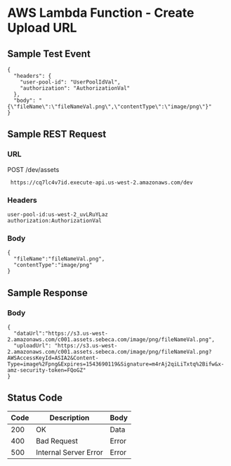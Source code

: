 # AWS Lambda Function - Create Upload URL

## Sample Test Event
```
{
  "headers": {
    "user-pool-id": "UserPoolIdVal",
    "authorization": "AuthorizationVal"
  },
  "body": "{\"fileName\":\"fileNameVal.png\",\"contentType\":\"image/png\"}"
}
```

## Sample REST Request
### URL
POST /dev/assets
```
 https://cq7lc4v7id.execute-api.us-west-2.amazonaws.com/dev
```
### Headers
```
user-pool-id:us-west-2_uvLRuYLaz
authorization:AuthorizationVal
```
### Body
```
{  
  "fileName":"fileNameVal.png",
  "contentType":"image/png"
}
```

## Sample Response
### Body
```
{
  "dataUrl":"https://s3.us-west-2.amazonaws.com/c001.assets.sebeca.com/image/png/fileNameVal.png",
  "uploadUrl": "https://s3.us-west-2.amazonaws.com/c001.assets.sebeca.com/image/png/fileNameVal.png?AWSAccessKeyId=ASIA2&Content-Type=image%2Fpng&Expires=1543690119&Signature=m4rAj2qiLiTxtq%2Bifw&x-amz-security-token=FQoGZ"
}
```
## Status Code
Code | Description | Body
------------ | ------------- | -----------
200 | OK | Data
400 | Bad Request | Error
500 | Internal Server Error |Error
